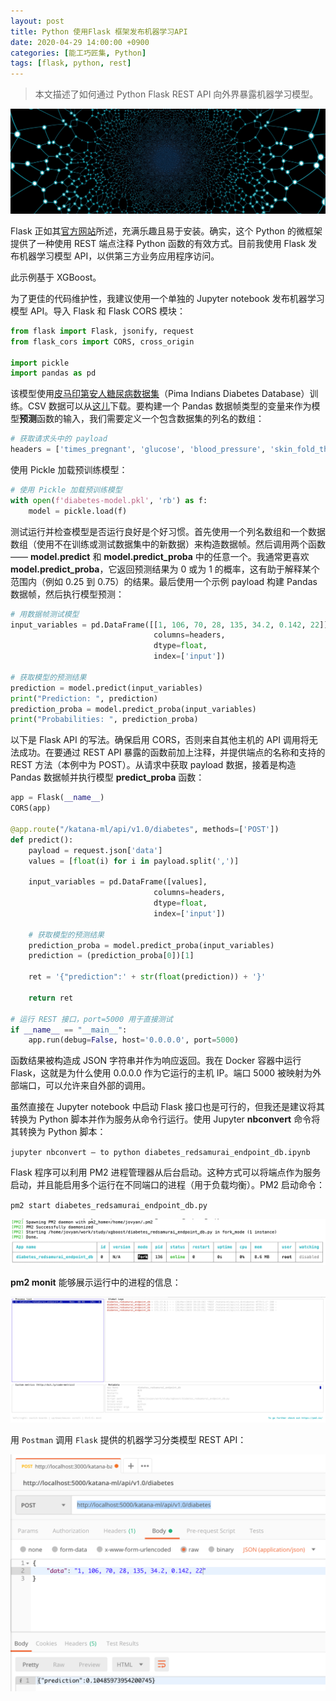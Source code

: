 ```yaml
---
layout: post
title: Python 使用Flask 框架发布机器学习API
date: 2020-04-29 14:00:00 +0900
categories: [能工巧匠集, Python]
tags: [flask, python, rest]
---
```


> 本文描述了如何通过 Python Flask REST API 向外界暴露机器学习模型。

![](/assets/images/2020/python/python-Flask/0.jpeg)

Flask 正如其[官方网站](http://flask.pocoo.org/)所述，充满乐趣且易于安装。确实，这个 Python 的微框架提供了一种使用 REST 端点注释 Python 函数的有效方式。目前我使用 Flask 发布机器学习模型 API，以供第三方业务应用程序访问。

此示例基于 XGBoost。

为了更佳的代码维护性，我建议使用一个单独的 Jupyter notebook 发布机器学习模型 API。导入 Flask 和 Flask CORS 模块：

```python
from flask import Flask, jsonify, request
from flask_cors import CORS, cross_origin

import pickle
import pandas as pd
```

该模型使用[皮马印第安人糖尿病数据集](https://raw.githubusercontent.com/jbrownlee/Datasets/master/pima-indians-diabetes.names)（Pima Indians Diabetes Database）训练。CSV 数据可以从[这儿](https://raw.githubusercontent.com/jbrownlee/Datasets/master/pima-indians-diabetes.data.csv)下载。要构建一个 Pandas 数据帧类型的变量来作为模型**预测**函数的输入，我们需要定义一个包含数据集的列名的数组：

```python
# 获取请求头中的 payload
headers = ['times_pregnant', 'glucose', 'blood_pressure', 'skin_fold_thick', 'serum_insuling', 'mass_index', 'diabetes_pedigree', 'age']
```

使用 Pickle 加载预训练模型：

```python
# 使用 Pickle 加载预训练模型
with open(f'diabetes-model.pkl', 'rb') as f:
    model = pickle.load(f)
```

测试运行并检查模型是否运行良好是个好习惯。首先使用一个列名数组和一个数据数组（使用不在训练或测试数据集中的新数据）来构造数据帧。然后调用两个函数 —— **model.predict** 和 **model.predict_proba** 中的任意一个。我通常更喜欢 **model.predict_proba**，它返回预测结果为 0 或为 1 的概率，这有助于解释某个范围内（例如 0.25 到 0.75）的结果。最后使用一个示例 payload 构建 Pandas 数据帧，然后执行模型预测：

```python
# 用数据帧测试模型
input_variables = pd.DataFrame([[1, 106, 70, 28, 135, 34.2, 0.142, 22]],
                                columns=headers, 
                                dtype=float,
                                index=['input'])

# 获取模型的预测结果
prediction = model.predict(input_variables)
print("Prediction: ", prediction)
prediction_proba = model.predict_proba(input_variables)
print("Probabilities: ", prediction_proba)
```

以下是 Flask API 的写法。确保启用 CORS，否则来自其他主机的 API 调用将无法成功。在要通过 REST API 暴露的函数前加上注释，并提供端点的名称和支持的 REST 方法（本例中为 POST）。从请求中获取 payload 数据，接着是构造 Pandas 数据帧并执行模型 **predict_proba** 函数：

```python
app = Flask(__name__)
CORS(app)

@app.route("/katana-ml/api/v1.0/diabetes", methods=['POST'])
def predict():
    payload = request.json['data']
    values = [float(i) for i in payload.split(',')]
    
    input_variables = pd.DataFrame([values],
                                columns=headers, 
                                dtype=float,
                                index=['input'])

    # 获取模型的预测结果
    prediction_proba = model.predict_proba(input_variables)
    prediction = (prediction_proba[0])[1]
    
    ret = '{"prediction":' + str(float(prediction)) + '}'
    
    return ret

# 运行 REST 接口，port=5000 用于直接测试
if __name__ == "__main__":
    app.run(debug=False, host='0.0.0.0', port=5000)
```

函数结果被构造成 JSON 字符串并作为响应返回。我在 Docker 容器中运行 Flask，这就是为什么使用 0.0.0.0 作为它运行的主机 IP。端口 5000 被映射为外部端口，可以允许来自外部的调用。

虽然直接在 Jupyter notebook 中启动 Flask 接口也是可行的，但我还是建议将其转换为 Python 脚本并作为服务从命令行运行。使用 Jupyter **nbconvert** 命令将其转换为 Python 脚本：

`jupyter nbconvert — to python diabetes_redsamurai_endpoint_db.ipynb`

Flask 程序可以利用 PM2 进程管理器从后台启动。这种方式可以将端点作为服务启动，并且能启用多个运行在不同端口的进程（用于负载均衡）。PM2 启动命令：

`pm2 start diabetes_redsamurai_endpoint_db.py`

![](/assets/images/2020/python/python-Flask/1.png)

**pm2 monit** 能够展示运行中的进程的信息：

![](/assets/images/2020/python/python-Flask/2.png)

用 `Postman` 调用 `Flask` 提供的机器学习分类模型 REST API：

![](/assets/images/2020/python/python-Flask/3.png)
